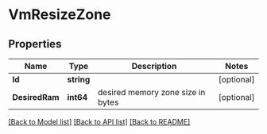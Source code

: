 # VmResizeZone

## Properties

Name | Type | Description | Notes
------------ | ------------- | ------------- | -------------
**Id** | **string** |  | [optional]
**DesiredRam** | **int64** | desired memory zone size in bytes | [optional]

[[Back to Model list]](../README.md#documentation-for-models) [[Back to API list]](../README.md#documentation-for-api-endpoints) [[Back to README]](../README.md)


